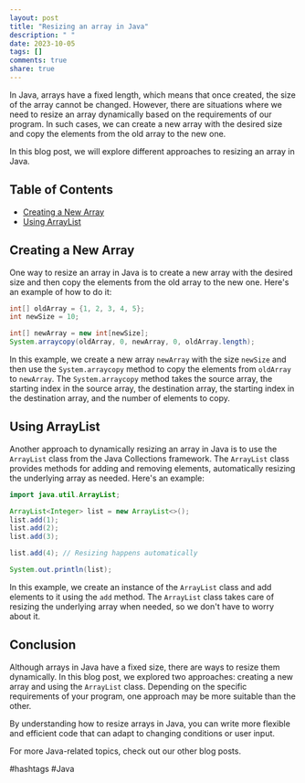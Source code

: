 ```yaml
---
layout: post
title: "Resizing an array in Java"
description: " "
date: 2023-10-05
tags: []
comments: true
share: true
---
```


In Java, arrays have a fixed length, which means that once created, the size of the array cannot be changed. However, there are situations where we need to resize an array dynamically based on the requirements of our program. In such cases, we can create a new array with the desired size and copy the elements from the old array to the new one.

In this blog post, we will explore different approaches to resizing an array in Java.

## Table of Contents
- [Creating a New Array](#creating-a-new-array)
- [Using ArrayList](#using-arraylist)

## Creating a New Array

One way to resize an array in Java is to create a new array with the desired size and then copy the elements from the old array to the new one. Here's an example of how to do it:

```java
int[] oldArray = {1, 2, 3, 4, 5};
int newSize = 10;

int[] newArray = new int[newSize];
System.arraycopy(oldArray, 0, newArray, 0, oldArray.length);
```

In this example, we create a new array `newArray` with the size `newSize` and then use the `System.arraycopy` method to copy the elements from `oldArray` to `newArray`. The `System.arraycopy` method takes the source array, the starting index in the source array, the destination array, the starting index in the destination array, and the number of elements to copy.

## Using ArrayList

Another approach to dynamically resizing an array in Java is to use the `ArrayList` class from the Java Collections framework. The `ArrayList` class provides methods for adding and removing elements, automatically resizing the underlying array as needed. Here's an example:

```java
import java.util.ArrayList;

ArrayList<Integer> list = new ArrayList<>();
list.add(1);
list.add(2);
list.add(3);

list.add(4); // Resizing happens automatically

System.out.println(list);
```

In this example, we create an instance of the `ArrayList` class and add elements to it using the `add` method. The `ArrayList` class takes care of resizing the underlying array when needed, so we don't have to worry about it.

## Conclusion

Although arrays in Java have a fixed size, there are ways to resize them dynamically. In this blog post, we explored two approaches: creating a new array and using the `ArrayList` class. Depending on the specific requirements of your program, one approach may be more suitable than the other.

By understanding how to resize arrays in Java, you can write more flexible and efficient code that can adapt to changing conditions or user input.

For more Java-related topics, check out our other blog posts.

#hashtags #Java